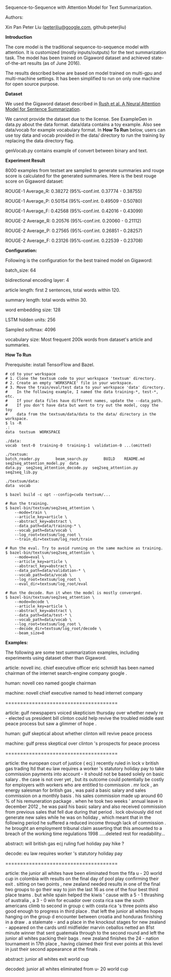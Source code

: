 Sequence-to-Sequence with Attention Model for Text Summarization.

Authors:

Xin Pan
Peter Liu (peterjliu@google.com, github:peterjliu)

<b>Introduction</b>

The core model is the traditional sequence-to-sequence model with attention.
It is customized (mostly inputs/outputs) for the text summarization task. The
model has been trained on Gigaword dataset and achieved state-of-the-art
results (as of June 2016).

The results described below are based on model trained on multi-gpu and
multi-machine settings. It has been simplified to run on only one machine
for open source purpose.

<b>Dataset</b>

We used the Gigaword dataset described in [Rush et al. A Neural Attention Model
for Sentence Summarization](https://arxiv.org/abs/1509.00685).

We cannot provide the dataset due to the license. See ExampleGen in data.py
about the data format. data/data contains a toy example. Also see data/vocab
for example vocabulary format. In <b>How To Run</b> below, users can use toy
data and vocab provided in the data/ directory to run the training by replacing
the data directory flag.

genVocab.py contains example of convert between binary and text.


<b>Experiment Result</b>

8000 examples from testset are sampled to generate summaries and rouge score is
calculated for the generated summaries. Here is the best rouge score on
Gigaword dataset:

ROUGE-1 Average_R: 0.38272 (95%-conf.int. 0.37774 - 0.38755)

ROUGE-1 Average_P: 0.50154 (95%-conf.int. 0.49509 - 0.50780)

ROUGE-1 Average_F: 0.42568 (95%-conf.int. 0.42016 - 0.43099)

ROUGE-2 Average_R: 0.20576 (95%-conf.int. 0.20060 - 0.21112)

ROUGE-2 Average_P: 0.27565 (95%-conf.int. 0.26851 - 0.28257)

ROUGE-2 Average_F: 0.23126 (95%-conf.int. 0.22539 - 0.23708)

<b>Configuration:</b>

Following is the configuration for the best trained model on Gigaword:

batch_size: 64

bidirectional encoding layer: 4

article length: first 2 sentences, total words within 120.

summary length: total words within 30.

word embedding size: 128

LSTM hidden units: 256

Sampled softmax: 4096

vocabulary size: Most frequent 200k words from dataset's article and summaries.

<b>How To Run</b>

Prerequisite: install TensorFlow and Bazel.

```shell
# cd to your workspace
# 1. Clone the textsum code to your workspace 'textsum' directory.
# 2. Create an empty 'WORKSPACE' file in your workspace.
# 3. Move the train/eval/test data to your workspace 'data' directory.
#    In the following example, I named the data training-*, test-*, etc.
#    If your data files have different names, update the --data_path.
#    If you don't have data but want to try out the model, copy the toy
#    data from the textsum/data/data to the data/ directory in the workspace.
$ ls -R
.:
data  textsum  WORKSPACE

./data:
vocab  test-0  training-0  training-1  validation-0 ...(omitted)

./textsum:
batch_reader.py       beam_search.py       BUILD    README.md                    seq2seq_attention_model.py  data
data.py  seq2seq_attention_decode.py  seq2seq_attention.py        seq2seq_lib.py

./textsum/data:
data  vocab

$ bazel build -c opt --config=cuda textsum/...

# Run the training.
$ bazel-bin/textsum/seq2seq_attention \
    --mode=train \
    --article_key=article \
    --abstract_key=abstract \
    --data_path=data/training-* \
    --vocab_path=data/vocab \
    --log_root=textsum/log_root \
    --train_dir=textsum/log_root/train

# Run the eval. Try to avoid running on the same machine as training.
$ bazel-bin/textsum/seq2seq_attention \
    --mode=eval \
    --article_key=article \
    --abstract_key=abstract \
    --data_path=data/validation-* \
    --vocab_path=data/vocab \
    --log_root=textsum/log_root \
    --eval_dir=textsum/log_root/eval

# Run the decode. Run it when the model is mostly converged.
$ bazel-bin/textsum/seq2seq_attention \
    --mode=decode \
    --article_key=article \
    --abstract_key=abstract \
    --data_path=data/test-* \
    --vocab_path=data/vocab \
    --log_root=textsum/log_root \
    --decode_dir=textsum/log_root/decode \
    --beam_size=8
```


<b>Examples:</b>

The following are some text summarization examples, including experiments
using dataset other than Gigaword.

article: novell inc. chief executive officer eric schmidt has been named chairman of the internet search-engine company google .

human: novell ceo named google chairman

machine:  novell chief executive named to head internet company

======================================

article: gulf newspapers voiced skepticism thursday over whether newly re - elected us president bill clinton could help revive the troubled middle east peace process but saw a glimmer of hope .

human: gulf skeptical about whether clinton will revive peace process

machine:  gulf press skeptical over clinton 's prospects for peace process

======================================

article:  the european court of justice ( ecj ) recently ruled in lock v british gas trading ltd that eu law requires a worker 's statutory holiday pay to take commission payments into account - it should not be based solely on basic salary . the case is not over yet , but its outcome could potentially be costly for employers with workers who are entitled to commission . mr lock , an energy salesman for british gas , was paid a basic salary and sales commission on a monthly basis . his sales commission made up around 60 % of his remuneration package . when he took two weeks ' annual leave in december 2012 , he was paid his basic salary and also received commission from previous sales that fell due during that period . lock obviously did not generate new sales while he was on holiday , which meant that in the following period he suffered a reduced income through lack of commission . he brought an employment tribunal claim asserting that this amounted to a breach of the working time regulations 1998 .....deleted rest for readability...

abstract: will british gas ecj ruling fuel holiday pay hike ?

decode: eu law requires worker 's statutory holiday pay

======================================

article:  the junior all whites have been eliminated from the fifa u - 20 world cup in colombia with results on the final day of pool play confirming their exit . sitting on two points , new zealand needed results in one of the final two groups to go their way to join the last 16 as one of the four best third place teams . but while spain helped the kiwis ' cause with a 5 - 1 thrashing of australia , a 3 - 0 win for ecuador over costa rica saw the south americans climb to second in group c with costa rica 's three points also good enough to progress in third place . that left the junior all whites hopes hanging on the group d encounter between croatia and honduras finishing in a draw . a stalemate - and a place in the knockout stages for new zealand - appeared on the cards until midfielder marvin ceballos netted an 81st minute winner that sent guatemala through to the second round and left the junior all whites packing their bags . new zealand finishes the 24 - nation tournament in 17th place , having claimed their first ever points at this level in just their second appearance at the finals .

abstract: junior all whites exit world cup

decoded:  junior all whites eliminated from u- 20 world cup

